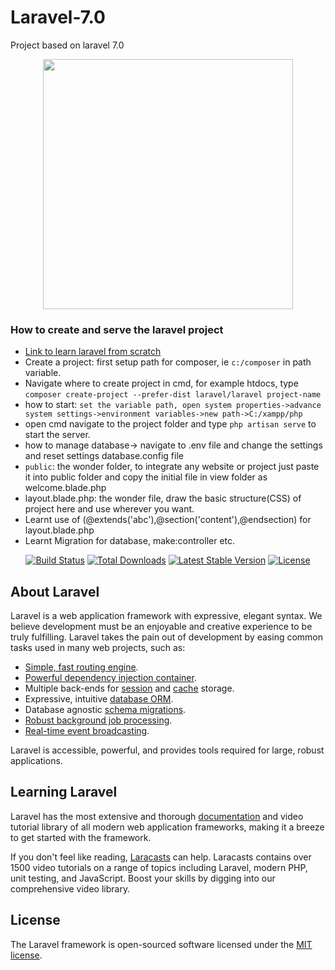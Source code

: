 # Laravel-7.0
Project based on laravel 7.0
<p align="center"><img src="https://res.cloudinary.com/dtfbvvkyp/image/upload/v1566331377/laravel-logolockup-cmyk-red.svg" width="400"></p>

### How to create and serve the laravel project
* [Link to learn laravel from scratch](https://laracasts.com/series/laravel-6-from-scratch/)
* Create a project: first setup path for composer, ie `c:/composer` in path variable.  
* Navigate where to create project in cmd, for example htdocs, type `composer create-project --prefer-dist laravel/laravel project-name`  
* how to start: `set the variable path, open system properties->advance system settings->environment variables->new path->C:/xampp/php` 
* open cmd navigate to the project folder and type `php artisan serve` to start the server.
* how to manage database-> navigate to .env file and change the settings and reset settings database.config file
* `public`: the wonder folder, to integrate any website or project just paste it into public folder and copy the initial file in view folder as welcome.blade.php  
* layout.blade.php: the wonder file, draw the basic structure(CSS) of project here and use wherever you want.
* Learnt use of (@extends('abc'),@section('content'),@endsection) for layout.blade.php
* Learnt Migration for database, make:controller etc.
<p align="center">
<a href="https://travis-ci.org/laravel/framework"><img src="https://travis-ci.org/laravel/framework.svg" alt="Build Status"></a>
<a href="https://packagist.org/packages/laravel/framework"><img src="https://poser.pugx.org/laravel/framework/d/total.svg" alt="Total Downloads"></a>
<a href="https://packagist.org/packages/laravel/framework"><img src="https://poser.pugx.org/laravel/framework/v/stable.svg" alt="Latest Stable Version"></a>
<a href="https://packagist.org/packages/laravel/framework"><img src="https://poser.pugx.org/laravel/framework/license.svg" alt="License"></a>
</p>

## About Laravel

Laravel is a web application framework with expressive, elegant syntax. We believe development must be an enjoyable and creative experience to be truly fulfilling. Laravel takes the pain out of development by easing common tasks used in many web projects, such as:

- [Simple, fast routing engine](https://laravel.com/docs/routing).
- [Powerful dependency injection container](https://laravel.com/docs/container).
- Multiple back-ends for [session](https://laravel.com/docs/session) and [cache](https://laravel.com/docs/cache) storage.
- Expressive, intuitive [database ORM](https://laravel.com/docs/eloquent).
- Database agnostic [schema migrations](https://laravel.com/docs/migrations).
- [Robust background job processing](https://laravel.com/docs/queues).
- [Real-time event broadcasting](https://laravel.com/docs/broadcasting).

Laravel is accessible, powerful, and provides tools required for large, robust applications.

## Learning Laravel

Laravel has the most extensive and thorough [documentation](https://laravel.com/docs) and video tutorial library of all modern web application frameworks, making it a breeze to get started with the framework.

If you don't feel like reading, [Laracasts](https://laracasts.com) can help. Laracasts contains over 1500 video tutorials on a range of topics including Laravel, modern PHP, unit testing, and JavaScript. Boost your skills by digging into our comprehensive video library.

## License

The Laravel framework is open-sourced software licensed under the [MIT license](https://opensource.org/licenses/MIT).

